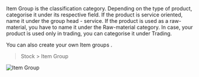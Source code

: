 Item Group is the classification category. Depending on the type of product,
categorise it under its respective field. If the product is
service oriented, name it under the group head - service. If the
product is used as a raw-material, you have to name it under the Raw-material
category. In case, your product is used only in trading, you can categorise it
under Trading.

You can also create your own Item groups .

> Stock > Item Group

![Item Group](assets/erpnext_org/images/erpnext/item-group-tree.png)


